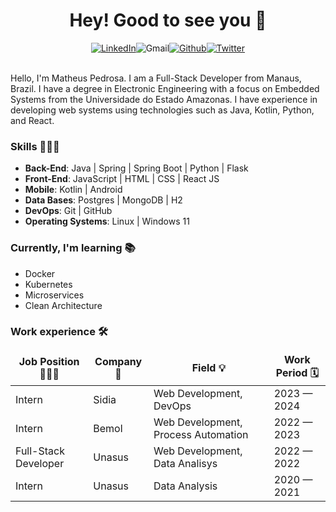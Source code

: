 <h1 align="center"> Hey! Good to see you 👋 </h1>
<div align="center">
  <a href="https://www.linkedin.com/in/im-pedrosa/" target="_blank"><img alt="LinkedIn" src="https://img.shields.io/badge/linkedin-%230077B5.svg?&style=for-the-badge&logo=linkedin&logoColor=white"/></a><img alt="Gmail" src="https://img.shields.io/badge/pedrosa.ctt@gmail.com-D14836?style=for-the-badge&logo=gmail&logoColor=white"/><a href="https://github.com/DacioMP" target="_blank"><img alt="Github" src="https://img.shields.io/badge/GitHub-%2312100E.svg?&style=for-the-badge&logo=Github&logoColor=white"/></a><a href="https://twitter.com/im-pedrosa" target="_blank"><img alt="Twitter" src="https://img.shields.io/badge/twitter-%231DA1F2.svg?&style=for-the-badge&logo=twitter&logoColor=white" />
  </a>
</div><br/>
<p>
Hello, I'm Matheus Pedrosa. I am a Full-Stack Developer from Manaus, Brazil.
I have a degree in Electronic Engineering with a focus on Embedded Systems from the Universidade do Estado Amazonas. I have experience in developing web systems using technologies such as Java, Kotlin, Python, and React. </br>
</p>

<h3>Skills 🤹🏻‍♂️</h3>
<ul>
  <li><b>Back-End</b>: Java | Spring | Spring Boot | Python | Flask</li>
  <li><b>Front-End</b>: JavaScript | HTML | CSS | React JS</li>
  <li><b>Mobile</b>: Kotlin | Android</li>
  <li><b>Data Bases</b>: Postgres | MongoDB | H2</li>
  <li><b>DevOps</b>: Git | GitHub</li>
  <li><b>Operating Systems</b>: Linux | Windows 11</li>
</ul>

<h3>Currently, I'm learning 📚</h3>
<ul>
  <li>Docker</li>
  <li>Kubernetes</li>
  <li>Microservices</li>
  <li>Clean Architecture</li>
</ul>

<h3>Work experience 🛠️</h3>

<table>
  <thead align="center">
    <tr border: none;>
      <td><b>Job Position 🧑🏻‍💻</b></td>
      <td><b>Company 🏢</b></td>
      <td><b>Field 💡</b></td>
      <td><b>Work Period 🗓️</b></td>
    </tr>
  </thead>
  <tbody>
    <tr>
      <td>Intern</td>
      <td>Sidia</td>
      <td>Web Development, DevOps</td>
      <td>2023 — 2024</td>
    </tr>
	  <tr>
      <td>Intern</td>
      <td>Bemol</td>
      <td>Web Development, Process Automation</td>
      <td>2022 — 2023</td>
    </tr>
    <tr>
      <td>Full-Stack Developer</td>
      <td>Unasus</td>
      <td>Web Development, Data Analisys</td>
      <td>2022 — 2022</td>
    </tr>
    <tr>
      <td>Intern</td>
      <td>Unasus</td>
      <td>Data Analysis</td>
      <td>2020 — 2021</td>
    </tr>
  </tbody>
</table>
